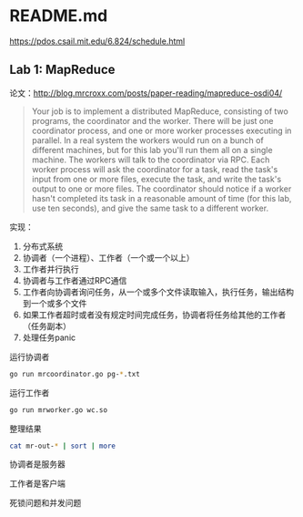 # README.md

https://pdos.csail.mit.edu/6.824/schedule.html

## Lab 1: MapReduce

论文：http://blog.mrcroxx.com/posts/paper-reading/mapreduce-osdi04/

> Your job is to implement a distributed MapReduce, consisting of two programs, the coordinator and 
> the worker. There will be just one coordinator process, and one or more worker processes executing 
> in parallel. In a real system the workers would run on a bunch of different machines, but for this lab
> you'll run them all on a single machine. The workers will talk to the coordinator via RPC. Each worker
> process will ask the coordinator for a task, read the task's input from one or more files, execute the 
> task, and write the task's output to one or more files. The coordinator should notice if a worker hasn't
> completed its task in a reasonable amount of time (for this lab, use ten seconds), and give the same 
> task to a different worker.

实现：

1. 分布式系统
2. 协调者（一个进程）、工作者（一个或一个以上）
3. 工作者并行执行
4. 协调者与工作者通过RPC通信
5. 工作者向协调者询问任务，从一个或多个文件读取输入，执行任务，输出结构到一个或多个文件
6. 如果工作者超时或者没有规定时间完成任务，协调者将任务给其他的工作者（任务副本）
7. 处理任务panic

运行协调者

```bash
go run mrcoordinator.go pg-*.txt
```

运行工作者

```bash
go run mrworker.go wc.so
```

整理结果

```bash
cat mr-out-* | sort | more
```

协调者是服务器

工作者是客户端

死锁问题和并发问题



